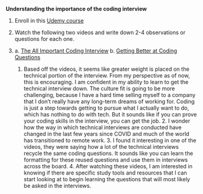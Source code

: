 **Understanding the importance of the coding interview**
1. Enroll in this [Udemy course](https://anniecannons.udemy.com/course/coding-interview-bootcamp-algorithms-and-data-structure/learn/quiz/4990668#overview)
2. Watch the following two videos and write down 2-4 observations or questions for each one.
3. a. [The All Important Coding Interview](https://anniecannons.udemy.com/course/coding-interview-bootcamp-algorithms-and-data-structure/learn/lecture/8533042#overview)
   b. [Getting Better at Coding Questions](https://anniecannons.udemy.com/course/coding-interview-bootcamp-algorithms-and-data-structure/learn/lecture/8533046#overview)

   1. Based off the videos, it seems like greater weight is placed on the technical portion of the interview. From my perspective as of now, this is encouraging. I am confident in my ability to learn to get the technical interview down. The culture fit is going to be more challenging, because I have a hard time selling myself to a company that I don’t really have any long-term dreams of working for. Coding is just a step towards getting to pursue what I actually want to do, which has nothing to do with tech. But it sounds like if you can prove your coding skills in the interview, you can get the job. 2. I wonder how the way in which technical interviews are conducted have changed in the last few years since COVID and much of the world has transitioned to remote work. 3. I found it interesting in one of the videos, they were saying how a lot of the technical interviews recycle the same coding questions. It sounds like you can learn the formatting for these reused questions and use them in interviews across the board. 4. After watching these videos, I am interested in knowing if there are specific study tools and resources that I can start looking at to begin learning the questions that will most likely be asked in the interviews.